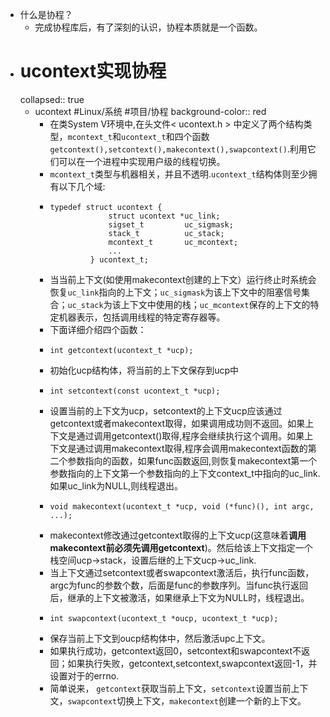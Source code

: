 - 什么是协程？
	- 完成协程库后，有了深刻的认识，协程本质就是一个函数。
- # ucontext实现协程
  collapsed:: true
	- ucontext #Linux/系统 #项目/协程
	  background-color:: red
		- 在类System V环境中,在头文件< ucontext.h > 中定义了两个结构类型，`mcontext_t`和`ucontext_t`和四个函数`getcontext(),setcontext(),makecontext(),swapcontext()`.利用它们可以在一个进程中实现用户级的线程切换。
		- `mcontext_t`类型与机器相关，并且不透明.`ucontext_t`结构体则至少拥有以下几个域:
		- ```
		  typedef struct ucontext {
		               struct ucontext *uc_link;
		               sigset_t         uc_sigmask;
		               stack_t          uc_stack;
		               mcontext_t       uc_mcontext;
		               ...
		           } ucontext_t;
		  ```
		- 当当前上下文(如使用makecontext创建的上下文）运行终止时系统会恢复`uc_link`指向的上下文；`uc_sigmask`为该上下文中的阻塞信号集合；`uc_stack`为该上下文中使用的栈；`uc_mcontext`保存的上下文的特定机器表示，包括调用线程的特定寄存器等。
		- 下面详细介绍四个函数：
		- ```
		  int getcontext(ucontext_t *ucp);
		  ```
		- 初始化ucp结构体，将当前的上下文保存到ucp中
		- ```
		  int setcontext(const ucontext_t *ucp);
		  ```
		- 设置当前的上下文为ucp，setcontext的上下文ucp应该通过getcontext或者makecontext取得，如果调用成功则不返回。如果上下文是通过调用getcontext()取得,程序会继续执行这个调用。如果上下文是通过调用makecontext取得,程序会调用makecontext函数的第二个参数指向的函数，如果func函数返回,则恢复makecontext第一个参数指向的上下文第一个参数指向的上下文context_t中指向的uc_link.如果uc_link为NULL,则线程退出。
		- ```
		  void makecontext(ucontext_t *ucp, void (*func)(), int argc, ...);
		  ```
		- makecontext修改通过getcontext取得的上下文ucp(这意味着**调用makecontext前必须先调用getcontext**)。然后给该上下文指定一个栈空间ucp->stack，设置后继的上下文ucp->uc_link.
		- 当上下文通过setcontext或者swapcontext激活后，执行func函数，argc为func的参数个数，后面是func的参数序列。当func执行返回后，继承的上下文被激活，如果继承上下文为NULL时，线程退出。
		- ```
		  int swapcontext(ucontext_t *oucp, ucontext_t *ucp);
		  ```
		- 保存当前上下文到oucp结构体中，然后激活upc上下文。
		- 如果执行成功，getcontext返回0，setcontext和swapcontext不返回；如果执行失败，getcontext,setcontext,swapcontext返回-1，并设置对于的errno.
		- 简单说来， `getcontext`获取当前上下文，`setcontext`设置当前上下文，`swapcontext`切换上下文，`makecontext`创建一个新的上下文。